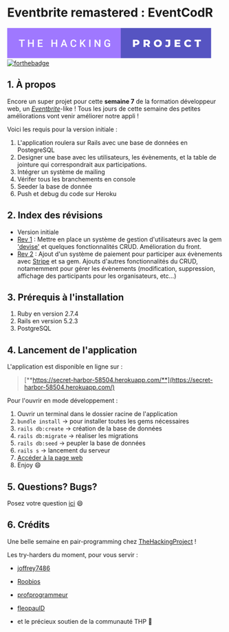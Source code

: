 # Eventbrite remastered : **EventCodR**

[![forthebadge](https://raw.githubusercontent.com/fleopaulD/README-parts/main/Badges/ftb-the-hacking-project.svg)](https://forthebadge.com)
[![forthebadge](https://forthebadge.com/images/badges/made-with-ruby.svg)](https://forthebadge.com/images/badges/made-with-ruby.svg)

## 1. À propos

Encore un super projet pour cette **semaine 7** de la formation développeur web, un [*Eventbrite*](https://www.eventbrite.fr/)-like ! Tous les jours de cette semaine des petites améliorations vont venir améliorer notre appli !

Voici les requis pour la version initiale :

1. L'application roulera sur Rails avec une base de données en PostegreSQL
1. Designer une base avec les utilisateurs, les évènements, et la table de jointure qui correspondrait aux participations.
1. Intégrer un système de mailing
1. Vérifer tous les branchements en console
1. Seeder la base de donnée
1. Push et debug du code sur Heroku

## 2. Index des révisions

- Version initiale
- [Rev 1](https://github.com/joffrey7486/EventBrite_THP/commit/10005ae62a3d2041d8ff9d26c1ff19aea0137d8d) : Mettre en place un système de gestion d'utilisateurs avec la gem ['devise'](https://github.com/heartcombo/devise) et quelques fonctionnalités CRUD. Amélioration du front.
- [Rev 2](https://github.com/joffrey7486/EventBrite_THP/commit/509741b628a0aeb1ad050e0743caed4ac25e5a71) : Ajout d'un système de paiement pour participer aux évènements avec [Stripe](https://stripe.com/) et sa gem. Ajouts d'autres fonctionnalités du CRUD, notamemment pour gérer les évènements (modification, suppression, affichage des participants pour les organisateurs, etc...)

## 3. Prérequis à l'installation

1. Ruby en version 2.7.4
1. Rails en version 5.2.3
1. PostgreSQL

## 4. Lancement de l'application

L'application est disponible en ligne sur :

> [**https://secret-harbor-58504.herokuapp.com/**](https://secret-harbor-58504.herokuapp.com/)

Pour l'ouvrir en mode développement :

1. Ouvrir un terminal dans le dossier racine de l'application
1. `bundle install` -> pour installer toutes les gems nécessaires
1. `rails db:create` -> création de la base de données
1. `rails db:migrate` -> réaliser les migrations
1. `rails db:seed` -> peupler la base de données
1. `rails s` -> lancement du serveur
1. [Accéder à la page web](http://localhost:3000/accueil)
1. Enjoy :smile:

## 5. Questions? Bugs?

Posez votre question [ici](https://github.com/joffrey7486/EventBrite_THP/issues/new/choose)  :smile:

## 6. Crédits

Une belle semaine en pair-programming chez [TheHackingProject](https://www.thehackingproject.org) !

Les try-harders du moment, pour vous servir :

- [joffrey7486](https://github.com/joffrey7486)
- [Roobios](https://github.com/Roobios)
- [profprogrammeur](https://github.com/profprogrammeur)
- [fleopaulD](https://github.com/fleopaulD)

- et le précieux soutien de la communauté THP :sparkling_heart:
